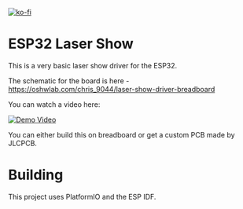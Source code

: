 [![ko-fi](https://ko-fi.com/img/githubbutton_sm.svg)](https://ko-fi.com/Z8Z734F5Y)
# ESP32 Laser Show

This is a very basic laser show driver for the ESP32.

The schematic for the board is here - https://oshwlab.com/chris_9044/laser-show-driver-breadboard

You can watch a video here:

[![Demo Video](https://img.youtube.com/vi/bl1e54QGJk4/0.jpg)](https://www.youtube.com/watch?v=bl1e54QGJk4)

You can either build this on breadboard or get a custom PCB made by JLCPCB.

# Building

This project uses PlatformIO and the ESP IDF.

